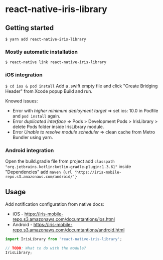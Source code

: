 # react-native-iris-library

## Getting started

`$ yarn add react-native-iris-library`

### Mostly automatic installation

`$ react-native link react-native-iris-library`
### iOS integration
`$ cd ios & pod install`
Add a .swift empty file and click "Create Bridging Header" from Xcode popup
Build and run.

Knowed issues:
* Error with *higher minimum deployment target* => set ios: 10.0 in Podfile and `pod install` again.
* Error *duplicated interface* => Pods > Development Pods > IrisLibrary > delete Pods folder inside IrisLibrary module.
* Error *Unable to resolve module scheduler* => clean cache from Metro Bundler using yarn.

### Android integration
Open the build.gradle file from project
add `classpath "org.jetbrains.kotlin:kotlin-gradle-plugin:1.3.61"` inside "Dependencies"
add `maven {url 'https://iris-mobile-repo.s3.amazonaws.com/android/'}`

## Usage
Add notification configuration from native docs:
- iOS - https://iris-mobile-repo.s3.amazonaws.com/documtantions/ios.html
- Android - https://iris-mobile-repo.s3.amazonaws.com/documtantions/android.html

```javascript
import IrisLibrary from 'react-native-iris-library';

// TODO: What to do with the module?
IrisLibrary;
```
